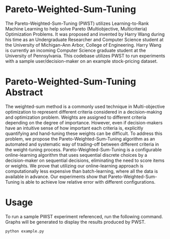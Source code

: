 # Pareto-Weighted-Sum-Tuning
The Pareto-Weighted-Sum-Tuning (PWST) utilizes Learning-to-Rank Machine Learning to help solve Pareto (Multiobjective, Multicriteria) Optimization Problems. It was proposed and invented by Harry Wang during his time as an Undergraduate Researcher and Computer Science student at the University of Michigan-Ann Arbor, College of Engineering. Harry Wang is currently an incoming Computer Science graduate student at the University of Pennsylvania. 
This codebase utilizes PWST to run experiments with a sample user/decision-maker on an example stock-pricing dataset.

# Pareto-Weighted-Sum-Tuning Abstract
The weighted-sum method is a commonly used technique in Multi-objective optimization to represent different criteria considered in a decision-making and optimization problem. Weights are assigned to different criteria depending on the degree of importance. However, even if decision-makers have an intuitive sense of how important each criteria is, explicitly quantifying and hand-tuning these weights can be difficult. To address this problem, we propose the Pareto-Weighted-Sum-Tuning algorithm as an automated and systematic way of trading-off between different criteria in the weight-tuning process. Pareto-Weighted-Sum-Tuning is a configurable online-learning algorithm that uses sequential discrete choices by a decision-maker on sequential decisions, eliminating the need to score items or weights. We prove that utilizing our online-learning approach is computationally less expensive than batch-learning, where all the data is available in advance. Our experiments show that Pareto-Weighted-Sum-Tuning is able to achieve low relative error with different configurations.

# Usage
To run a sample PWST experiment referenced, run the following command. Graphs will be generated to display the results produced by PWST.
```bash
python example.py
```
